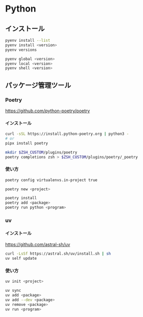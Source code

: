 # Python

## インストール

```sh
pyenv install --list
pyenv install <version>
pyenv versions

pyenv global <version>
pyenv local <version>
pyenv shell <version>
```

## パッケージ管理ツール

### Poetry

https://github.com/python-poetry/poetry

#### インストール

```sh
curl -sSL https://install.python-poetry.org | python3 -
# or
pipx install poetry

mkdir $ZSH_CUSTOM/plugins/poetry
poetry completions zsh > $ZSH_CUSTOM/plugins/poetry/_poetry
```

#### 使い方

```sh
poetry config virtualenvs.in-project true
```

```sh
poetry new <project>

poetry install
poetry add <package>
poetry run python <program>
```

### uv

#### インストール

https://github.com/astral-sh/uv

```sh
curl -LsSf https://astral.sh/uv/install.sh | sh
uv self update
```

#### 使い方

```sh
uv init <project>

uv sync
uv add <package>
uv add --dev <package>
uv remove <package>
uv run <program>
```
